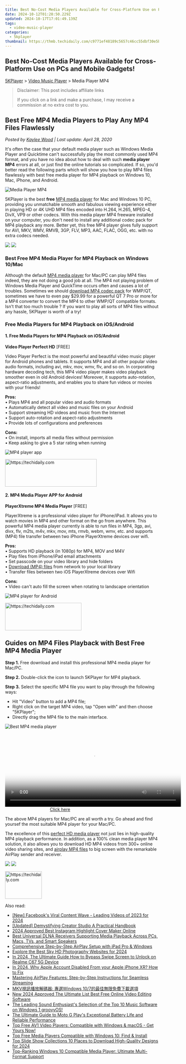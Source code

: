 ```yaml
---
title: Best No-Cost Media Players Available for Cross-Platform Use on PCs and Mobile Gadgets!
date: 2024-10-12T01:28:50.229Z
updated: 2024-10-17T17:01:49.139Z
tags:
  - video-music-player
categories:
  - 5kplayer
thumbnail: https://thmb.techidaily.com/c9771ef48189c5657c46cc55dbf30e5b22c5c13c4b41b02a192204985e15f302.jpg
---
```


## Best No-Cost Media Players Available for Cross-Platform Use on PCs and Mobile Gadgets!

[5KPlayer](https://tools.techidaily.com/5kplayer/products/) \> [Video Music Player](https://tools.techidaily.com/5kplayer/video-music-player/) \> Media Player MP4

>  Disclaimer: This post includes affiliate links
>
>  If you click on a link and make a purchase, I may receive a commission at no extra cost to you.
>

## Best Free MP4 Media Players to Play Any MP4 Files Flawlessly

 _Posted by [Kaylee Wood](https://www.quora.com/profile/Amanda-Hu-21) | Last update: April 28, 2020_

It's often the case that your default media player such as Windows Media Player and Quicktime can't successfully play the most commonly used MP4 format, and you have no idea about how to deal with such **media player MP4** errors at all, or just find the online tutorials so complicated. If so, you'd better read the following parts which will show you how to play MP4 files flawlessly with best free media player for MP4 playback on Windows 10, Mac, iPhone, and Android.

![Media Player MP4](https://www.5kplayer.com/video-music-player/img/5kplayer-icon-1202.png) 

5KPlayer is the best **free** [MP4 media player](https://tools.techidaily.com/5kplayer/video-music-player/) for Mac and Windows 10 PC, providing you unmatchable smooth and fabulous viewing experience either in playing HD or 4K UHD MP4 files encoded into H.264, H.265, MPEG-4, DivX, VP9 or other codecs. With this media player MP4 freeware installed on your computer, you don't need to install any additional codec pack for MP4 playback any more. Better yet, this free MP4 player gives fully support for AVI, MKV, WMV, RMVB, 3GP, FLV, MP3, AAC, FLAC, OGG, etc. with no extra codecs needed. 

[![](https://www.5kplayer.com/video-music-player/../button/freedownwhitewin.png)](https://tools.techidaily.com/5kplayer/products/) [![](https://www.5kplayer.com/video-music-player/../button/freedownbackmac.png)](https://tools.techidaily.com/5kplayer/products/) 

###  Best Free MP4 Media Player for MP4 Playback on Windows 10/Mac

Although the default [MP4 media player](https://tools.techidaily.com/5kplayer/video-music-player/) for Mac/PC can play MP4 files indeed, they are not doing a good job at all. The MP4 not playing problem of Windows Media Player and QuickTime occurs often and causes a lot of troubles. Sometimes we should [download MP4 codec pack](https://tools.techidaily.com/5kplayer/video-music-player/) for WMP/QT, sometimes we have to even pay $29.99 for a powerful QT 7 Pro or more for a MP4 converter to convert the MP4 to other WMP/QT compatible formats. Isn't that too much trouble ? If you want to play all sorts of MP4 files without any hassle, 5KPlayer is worth of a try!

### Free Media Players for MP4 Playback on iOS/Android

#### **1\. Free Media Players for MP4 Playback on iOS/Android**

**Video Player Perfect HD** \[FREE\]

Video Player Perfect is the most powerful and beautiful video music player for Android phones and tablets. It supports MP4 and all other popular video audio formats, including avi, mkv, mov, wmv, flv, and so on. In corporating hardware decoding tech, this MP4 video player makes video playback smoother even in old Android devices! Moreover, it supports auto-rotation, aspect-ratio adjustments, and enables you to share fun videos or movies with your friends! 

**Pros:**   
 • Plays MP4 and all popular video and audio formats   
• Automatically detect all video and music files on your Android   
• Support streaming HD videos and music from the Internet   
• Support auto-rotation and aspect-ratio adjustments  
• Provide lots of configurations and preferences

**Cons:**   
 • On install, imports all media files without permission   
• Keep asking to give a 5 star rating when running 

![MP4 player app](https://www.5kplayer.com/video-music-player/img/video-player-perfect-412.jpg) 

<!-- affiliate ads begin -->
<a href="https://aligracehair.sjv.io/c/5597632/2036496/19272" target="_top" id="2036496">
  <img src="//a.impactradius-go.com/display-ad/19272-2036496" border="0" alt="https://techidaily.com" width="300" height="90"/>
</a>
<img height="0" width="0" src="https://aligracehair.sjv.io/i/5597632/2036496/19272" style="position:absolute;visibility:hidden;" border="0" />
<!-- affiliate ads end -->

####   **2\. MP4 Media Player APP for Android**

**PlayerXtreme MP4 Media Player** \[FREE\]

PlayerXtreme is a professional video player for iPhone/iPad. It allows you to watch movies in MP4 and other format on the go from anywhere. This powerful MP4 media player currently is able to run files in MP4, 3gp, avi, divx, flv, m2ts, m4v, mkv, mov, mts, rmvb, webm, wmv, etc. and supports (MP4) file transfer between two iPhone PlayerXtreme devices over wifi. 

**Pros:**  
 • Supports HD playback (in 1080p) for MP4, MOV and M4V  
 • Play files from iPhone/iPad email attachments  
 • Set passcode on your video library and hide folders   
 • [Download (MP4) files](https://tools.techidaily.com/5kplayer/youtube-download/) from network to your local library  
 • Transfer files between two iOS PlayerXtreme devices over Wifi

**Cons:**  
 • Video can't auto fill the screen when rotating to landscape orientation

![MP4 player for Android](https://www.5kplayer.com/video-music-player/img/playerxtreme-mp-412.jpg) 

<!-- affiliate ads begin -->
<a href="https://aligracehair.sjv.io/c/5597632/2135368/19272" target="_top" id="2135368">
  <img src="//a.impactradius-go.com/display-ad/19272-2135368" border="0" alt="https://techidaily.com" width="250" height="90"/>
</a>
<img height="0" width="0" src="https://aligracehair.sjv.io/i/5597632/2135368/19272" style="position:absolute;visibility:hidden;" border="0" />
<!-- affiliate ads end -->

## Guides on MP4 Files Playback with Best Free MP4 Media Player

**Step 1\.** Free download and install this professional MP4 media player for Mac/PC.

 **Step 2\.** Double-click the icon to launch 5KPlayer for MP4 playback.

 **Step 3\.** Select the specific MP4 file you want to play through the following ways: 

* Hit "Video" button to add a MP4 file;
* Right click on the target MP4 video, tap "Open with" and then choose "5KPlayer";
* Directly drag the MP4 file to the main interface.

![Best MP4 media player](https://www.5kplayer.com/video-music-player/img/5kp-rmvb-player-minions-hyd.jpg) 

<!-- affiliate ads begin -->
<span id="1983549">
					<video width="576" height="240" style="cursor:pointer"
           poster="//a.impactradius-go.com/display-clicktoplayimage/1983549.png"
           onclick="if(!this.playClicked){this.play();this.setAttribute('controls',true);this.playClicked=true;}">
	   <source src="//a.impactradius-go.com/display-ad/22993-1983549">
	   <img src="//a.impactradius-go.com/display-clicktoplayimage/1983549.png" style="border: none; height: 100%; width: 100%; object-fit: contain">
	</video>
	<div style="width:360px;text-align:center"><a href="javascript:window.open(decodeURIComponent('https%3A%2F%2Fhomestyler.sjv.io%2Fc%2F5597632%2F1983549%2F22993'), '_blank');void(0);">Click here</a></div>
</span>
<img height="0" width="0" src="https://imp.pxf.io/i/5597632/1983549/22993" style="position:absolute;visibility:hidden;" border="0" />
<!-- affiliate ads end -->

The above MP4 players for Mac/PC are all worth a try. Go ahead and find yoursef the most suitable MP4 player for your Mac/PC.

The excellence of this [perfect HD media player](https://tools.techidaily.com/5kplayer/video-music-player/) not just lies in high-quality MP4 playback performance. In addition, as a 100% clean media player MP4 solution, it also allows you to download HD MP4 videos from 300+ online video sharing sites, and [airplay MP4 files](https://tools.techidaily.com/5kplayer/airplay/) to big screen with the remarkable AirPlay sender and receiver. 

[![](https://www.5kplayer.com/video-music-player/../button/freedownwhitewin.png)](https://tools.techidaily.com/5kplayer/products/) [![](https://www.5kplayer.com/video-music-player/../button/freedownbackmac.png)](https://tools.techidaily.com/5kplayer/products/)

<!-- affiliate ads begin -->
<a href="https://bluettifr.pxf.io/c/5597632/2145079/17095" target="_top" id="2145079">
  <img src="//a.impactradius-go.com/display-ad/17095-2145079" border="0" alt="https://techidaily.com" width="120" height="90"/>
</a>
<img height="0" width="0" src="https://bluettifr.pxf.io/i/5597632/2145079/17095" style="position:absolute;visibility:hidden;" border="0" />
<!-- affiliate ads end -->

<ins class="adsbygoogle"
     style="display:block"
     data-ad-format="autorelaxed"
     data-ad-client="ca-pub-7571918770474297"
     data-ad-slot="1223367746"></ins>

<ins class="adsbygoogle"
     style="display:block"
     data-ad-client="ca-pub-7571918770474297"
     data-ad-slot="8358498916"
     data-ad-format="auto"
     data-full-width-responsive="true"></ins>

<span class="atpl-alsoreadstyle">Also read:</span>
<div><ul>
<li><a href="https://facebook-video-files.techidaily.com/new-facebooks-viral-content-wave-leading-videos-of-2023-for-2024/"><u>[New] Facebook's Viral Content Wave - Leading Videos of 2023 for 2024</u></a></li>
<li><a href="https://youtube-videos.techidaily.com/updated-demystifying-creator-studio-a-practical-handbook/"><u>[Updated] Demystifying Creator Studio A Practical Handbook</u></a></li>
<li><a href="https://instagram-clips.techidaily.com/2024-approved-best-instagram-highlight-cover-maker-online/"><u>2024 Approved Best Instagram Highlight Cover Maker Online</u></a></li>
<li><a href="https://media-tips.techidaily.com/best-universal-dlna-receivers-supporting-media-playback-across-pcs-macs-tvs-and-smart-speakers/"><u>Best Universal DLNA Receivers Supporting Media Playback Across PCs, Macs, TVs, and Smart Speakers</u></a></li>
<li><a href="https://media-tips.techidaily.com/comprehensive-step-by-step-airplay-setup-with-ipad-pro-and-windows/"><u>Comprehensive Step-by-Step AirPlay Setup with iPad Pro & Windows</u></a></li>
<li><a href="https://some-knowledge.techidaily.com/explore-the-best-sky-hd-photography-websites-for-2024/"><u>Explore the Best Sky HD Photography Websites for 2024</u></a></li>
<li><a href="https://easy-unlock-android.techidaily.com/in-2024-the-ultimate-guide-how-to-bypass-swipe-screen-to-unlock-on-realme-c67-5g-device-by-drfone-android/"><u>In 2024, The Ultimate Guide How to Bypass Swipe Screen to Unlock on Realme C67 5G Device</u></a></li>
<li><a href="https://apple-account.techidaily.com/in-2024-why-apple-account-disabled-from-your-apple-iphone-xr-how-to-fix-by-drfone-ios/"><u>In 2024, Why Apple Account Disabled From your Apple iPhone XR? How to Fix</u></a></li>
<li><a href="https://media-tips.techidaily.com/mastering-airplay-features-step-by-step-instructions-for-seamless-streaming/"><u>Mastering AirPlay Features: Step-by-Step Instructions for Seamless Streaming</u></a></li>
<li><a href="https://media-tips.techidaily.com/mkv-windows-107/"><u>MKV視訊播放解碼器: 專選Windows 10/7的最佳無限免費下載選項</u></a></li>
<li><a href="https://smart-video-editing.techidaily.com/new-2024-approved-the-ultimate-list-best-free-online-video-editing-software/"><u>New 2024 Approved The Ultimate List Best Free Online Video Editing Software</u></a></li>
<li><a href="https://media-tips.techidaily.com/the-leading-sound-enthusiasts-selection-of-the-top-10-music-software-on-windows-1-groovyos/"><u>The Leading Sound Enthusiast's Selection of the Top 10 Music Software on Windows 1 groovyOS!</u></a></li>
<li><a href="https://buynow-tips.techidaily.com/the-ultimate-guide-to-moto-g-plays-exceptional-battery-life-and-reliable-performance/"><u>The Ultimate Guide to Moto G Play's Exceptional Battery Life and Reliable Performance</u></a></li>
<li><a href="https://media-tips.techidaily.com/top-free-av1-video-players-compatible-with-windows-and-macos-get-yours-now/"><u>Top Free AV1 Video Players: Compatible with Windows & macOS - Get Yours Now!</u></a></li>
<li><a href="https://media-tips.techidaily.com/top-free-media-players-compatible-with-windows-10-find-and-install/"><u>Top Free Media Players Compatible with Windows 10: Find & Install</u></a></li>
<li><a href="https://some-approaches.techidaily.com/top-slide-show-collections-10-places-to-download-high-quality-designs-for-2024/"><u>Top Slide Show Collections 10 Places to Download High-Quality Designs for 2024</u></a></li>
<li><a href="https://media-tips.techidaily.com/top-ranking-windows-10-compatible-media-player-ultimate-multi-format-support/"><u>Top-Ranking Windows 10 Compatible Media Player: Ultimate Multi-Format Support</u></a></li>
</ul></div>

